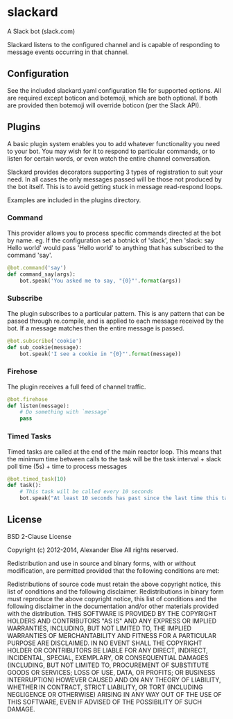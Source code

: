 # slackard

A Slack bot (slack.com)

Slackard listens to the configured channel and is capable of responding to
message events occurring in that channel.

## Configuration

See the included slackard.yaml configuration file for supported options.
All are required except boticon and botemoji, which are both optional. If
both are provided then botemoji will override boticon (per the Slack API).

## Plugins

A basic plugin system enables you to add whatever functionality you need to
your bot. You may wish for it to respond to particular commands, or to
listen for certain words, or even watch the entire channel conversation.

Slackard provides decorators supporting 3 types of registration to suit your
need. In all cases the only messages passed will be those not produced by
the bot itself. This is to avoid getting stuck in message read-respond loops.

Examples are included in the plugins directory.

### Command

This provider allows you to process specific commands directed at the bot by
name. eg. If the configuration set a botnick of 'slack', then
'slack: say Hello world' would pass 'Hello world' to anything that has
subscribed to the command 'say'.

```python
@bot.command('say')
def command_say(args):
    bot.speak('You asked me to say, "{0}"'.format(args))
```

### Subscribe

The plugin subscribes to a particular pattern. This is any pattern that can
be passed through re.compile, and is applied to each message received by the
bot. If a message matches then the entire message is passed.

```python
@bot.subscribe('cookie')
def sub_cookie(message):
    bot.speak('I see a cookie in "{0}"'.format(message))
```

### Firehose

The plugin receives a full feed of channel traffic.

```python
@bot.firehose
def listen(message):
    # Do something with `message`
    pass
```

### Timed Tasks

Timed tasks are called at the end of the main reactor loop. This means that 
the minimum time between calls to the task will be the 
  task interval + slack poll time (5s) + time to process messages

```python
@bot.timed_task(10)
def task():
    # This task will be called every 10 seconds
    bot.speak("At least 10 seconds has past since the last time this task was called")
``` 

## License


BSD 2-Clause License

Copyright (c) 2012-2014, Alexander Else All rights reserved.

Redistribution and use in source and binary forms, with or without modification, are permitted provided that the following conditions are met:

Redistributions of source code must retain the above copyright notice, this list of conditions and the following disclaimer.
Redistributions in binary form must reproduce the above copyright notice, this list of conditions and the following disclaimer in the documentation and/or other materials provided with the distribution.
THIS SOFTWARE IS PROVIDED BY THE COPYRIGHT HOLDERS AND CONTRIBUTORS "AS IS" AND ANY EXPRESS OR IMPLIED WARRANTIES, INCLUDING, BUT NOT LIMITED TO, THE IMPLIED WARRANTIES OF MERCHANTABILITY AND FITNESS FOR A PARTICULAR PURPOSE ARE DISCLAIMED. IN NO EVENT SHALL THE COPYRIGHT HOLDER OR CONTRIBUTORS BE LIABLE FOR ANY DIRECT, INDIRECT, INCIDENTAL, SPECIAL, EXEMPLARY, OR CONSEQUENTIAL DAMAGES (INCLUDING, BUT NOT LIMITED TO, PROCUREMENT OF SUBSTITUTE GOODS OR SERVICES; LOSS OF USE, DATA, OR PROFITS; OR BUSINESS INTERRUPTION) HOWEVER CAUSED AND ON ANY THEORY OF LIABILITY, WHETHER IN CONTRACT, STRICT LIABILITY, OR TORT (INCLUDING NEGLIGENCE OR OTHERWISE) ARISING IN ANY WAY OUT OF THE USE OF THIS SOFTWARE, EVEN IF ADVISED OF THE POSSIBILITY OF SUCH DAMAGE.
